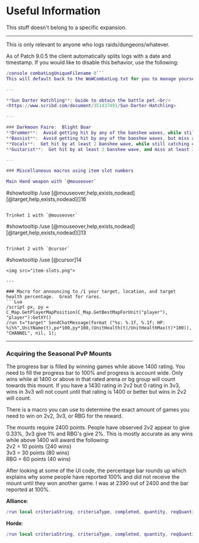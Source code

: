 # Useful Information
This stuff doesn't belong to a specific expansion.

---

This is only relevant to anyone who logs raids/dungeons/whatever.

As of Patch 9.0.5 the client automatically splits logs with a date and timestamp. If you would like to disable this behavior, use the following:
```lua
/console combatLogUniqueFilename 0```
This will default back to the WoWCombatLog.txt for you to manage yourself.

---

**Sun Darter Hatchling**: Guide to obtain the battle pet.<br/>
<https://www.scribd.com/document/351437491/Sun-Darter-Hatchling>

---

### Darkmoon Faire:  Blight Boar
**Drummer**:  Avoid getting hit by any of the banshee waves, while still catching every bolt of light (Power Chord).  
**Bassist**:  Avoid getting hit by any of the banshee waves, but miss at least 1 of the bolts of light.  
**Vocals**:  Get hit by at least 2 banshee wave, while still catching every bolt of light.  
**Guitarist**:  Get hit by at least 2 banshee wave, and miss at least 2 bolts of light.  

---

### Miscellaneous macros using item slot numbers

Main Hand weapon with `@mouseover`
```
#showtooltip
/use [@mouseover,help,exists,nodead][@target,help,exists,nodead][]16
```

Trinket 1 with `@mouseover`
```
#showtooltip
/use [@mouseover,help,exists,nodead][@target,help,exists,nodead][]13
```

Trinket 2 with `@cursor`
```
#showtooltip
/use [@cursor]14
```
<img src="item-slots.png">

---

### Macro for announcing to /1 your target, location, and target health percentage.  Great for rares.
```Lua
/script px, py = C_Map.GetPlayerMapPosition(C_Map.GetBestMapForUnit("player"), "player"):GetXY()
/run t="target" SendChatMessage(format ("%s: %.1f, %.1f; HP: %i%%",UnitName(t),px*100,py*100,(UnitHealth(t)/UnitHealthMax(t)*100)),  "CHANNEL", nil, 1);
```

---

### Acquiring the Seasonal PvP Mounts
The progress bar is filled by winning games while above 1400 rating. You need to fill the progress bar to 100% and progress is account wide. Only wins while at 1400 or above in that rated arena or bg group will count towards this mount. If you have a 1430 rating in 2v2 but 0 rating in 3v3, wins in 3v3 will not count until that rating is 1400 or better but wins in 2v2 will count.

There is a macro you can use to determine the exact amount of games you need to win on 2v2, 3v3, or RBG for the reward.

The mounts require 2400 points. People have observed 2v2 appear to give 0.33%, 3v3 give 1% and RBG's give 2%.
This is mostly accurate as any wins while above 1400 will award the following:  
2v2 = 10 points (240 wins)  
3v3 = 30 points (80 wins)  
RBG = 60 points (40 wins)  

After looking at some of the UI code, the percentage bar rounds up which explains why some people have reported 100% and did not receive the mount until they won another game. I was at 2390 out of 2400 and the bar reported at 100%.

**Alliance**:
```lua
/run local criteriaString, criteriaType, completed, quantity, reqQuantity, charName, flags, assetID, quantityString = GetAchievementCriteriaInfo(13137, 1); print('Progress:' ,quantity,' out of ',reqQuantity)
```
**Horde**:
```lua
/run local criteriaString, criteriaType, completed, quantity, reqQuantity, charName, flags, assetID, quantityString = GetAchievementCriteriaInfo(13136, 1); print('Progress:' ,quantity,' out of ',reqQuantity)
```
